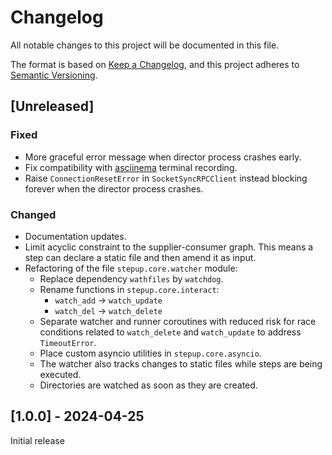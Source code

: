 # Changelog

All notable changes to this project will be documented in this file.

The format is based on [Keep a Changelog](https://keepachangelog.com/en/1.1.0/),
and this project adheres to [Semantic Versioning](https://semver.org/spec/v2.0.0.html).

## [Unreleased]

### Fixed

- More graceful error message when director process crashes early.
- Fix compatibility with [asciinema](https://asciinema.org) terminal recording.
- Raise `ConnectionResetError` in `SocketSyncRPCClient` instead blocking forever when
  the director process crashes.

### Changed

- Documentation updates.
- Limit acyclic constraint to the supplier-consumer graph.
  This means a step can declare a static file and then amend it as input.
- Refactoring of the file `stepup.core.watcher` module:
    - Replace dependency `wathfiles` by `watchdog`.
    - Rename functions in `stepup.core.interact`:
        - `watch_add` -> `watch_update`
        - `watch_del` -> `watch_delete`
    - Separate watcher and runner coroutines with reduced risk for race conditions related to
      `watch_delete` and `watch_update` to address `TimeoutError`.
    - Place custom asyncio utilities in `stepup.core.asyncio`.
    - The watcher also tracks changes to static files while steps are being executed.
    - Directories are watched as soon as they are created.


## [1.0.0] - 2024-04-25

Initial release
